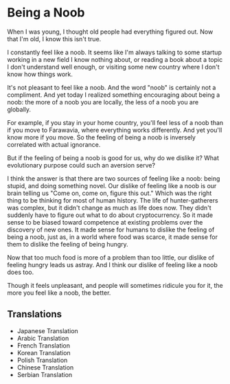 # Being a Noob

When I was young, I thought old people had everything figured out. 
Now that I'm old, I know this isn't true.

I constantly feel like a noob. It seems like I'm always talking to 
some startup working in a new field I know nothing about, or reading 
a book about a topic I don't understand well enough, or visiting some new 
country where I don't know how things work.

It's not pleasant to feel like a noob. And the word "noob" is 
certainly not a compliment. And yet today I realized something 
encouraging about being a noob: the more of a noob you are locally, 
the less of a noob you are globally.

For example, if you stay in your home country, you'll feel less 
of a noob than if you move to Farawavia, where everything works 
differently. And yet you'll know more if you move. 
So the feeling of being a noob is inversely correlated with actual 
ignorance.

But if the feeling of being a noob is good for us, why do we dislike 
it? What evolutionary purpose could such an aversion serve?

I think the answer is that there are two sources of feeling like a 
noob: being stupid, and doing something novel. Our dislike of feeling 
like a noob is our brain telling us "Come on, come on, figure this 
out." Which was the right thing to be thinking for most of human 
history. The life of hunter-gatherers was complex, but it didn't 
change as much as life does now. They didn't suddenly have to figure 
out what to do about cryptocurrency. So it made sense to be biased 
toward competence at existing problems over the discovery of new 
ones. It made sense for humans to dislike the feeling of being a 
noob, just as, in a world where food was scarce, it made sense for 
them to dislike the feeling of being hungry.

Now that too much food is more of a problem than too little, our 
dislike of feeling hungry leads us astray. And I think our dislike 
of feeling like a noob does too.

Though it feels unpleasant, and people will sometimes ridicule you 
for it, the more you feel like a noob, the better.

## Translations

* Japanese Translation
* Arabic Translation
* French Translation
* Korean Translation
* Polish Translation
* Chinese Translation
* Serbian Translation